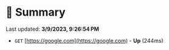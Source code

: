# 📖 Summary
Last updated: **3/9/2023, 9:26:54 PM**

- `GET` [https://google.com](https://google.com) - **Up** (244ms)
